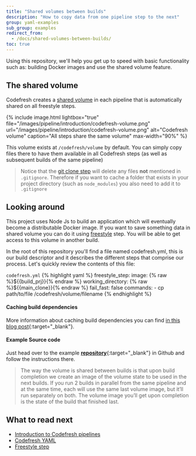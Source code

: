 ```yaml
---
title: "Shared volumes between builds"
description: "How to copy data from one pipeline step to the next"
group: yaml-examples
sub_group: examples
redirect_from:
  - /docs/shared-volumes-between-builds/
toc: true
---
```

Using this repository, we'll help you get up to speed with basic functionality such as: building Docker images and use the shared volume feature.

## The shared volume

Codefresh creates a [shared volume]({{site.baseurl}}/docs/configure-ci-cd-pipeline/introduction-to-codefresh-pipelines/#sharing-the-workspace-between-build-steps) in each pipeline that is automatically shared on all freestyle steps.

{% include 
image.html 
lightbox="true" 
file="/images/pipeline/introduction/codefresh-volume.png" 
url="/images/pipeline/introduction/codefresh-volume.png"
alt="Codefresh volume" 
caption="All steps share the same volume" 
max-width="90%" 
%}

This volume exists at `/codefresh/volume` by default. You can simply copy files there to have them available in all Codefresh steps (as well as subsequent builds of the same pipeline)

>Notice that the [git clone step]({{site.baseurl}}/docs/codefresh-yaml/steps/git-clone/) will delete any files **not** mentioned in `.gitignore`. Therefore if you want to cache a folder that exists in your project directory (such as `node_modules`) you also need to add it to `.gitignore`


## Looking around

This project uses Node Js to build an application which will eventually become a distributable Docker image.
If you want to save something data in shared volume you can do it using [freestyle]({{site.baseurl}}/docs/codefresh-yaml/steps/freestyle/) step. You will be able to get access to this volume in another build.

In the root of this repository you'll find a file named codefresh.yml, this is our build descriptor and it describes the different steps that comprise our process. Let's quickly review the contents of this file:

  `codefresh.yml`
{% highlight yaml %}
freestyle_step:
    image: {% raw %}${{build_prj}}{% endraw %}
    working_directory: {% raw %}${{main_clone}}{% endraw %}
    fail_fast: false
    commands:
      - cp path/to/file /codefresh/volume/filename
{% endhighlight %}

#### Caching build dependencies

More information about caching build dependencies you can find [in this blog post](https://codefresh.io/blog/caching-build-dependencies-codefresh-volumes/){:target="_blank"}.

#### Example Source code

Just head over to the example [**repository**](https://github.com/codefreshdemo/cf-example-shared-volumes-between-builds){:target="_blank"} in Github and follow the instructions there. 


>The way the volume is shared between builds is that upon build completion we create an image of the volume state to be used in the next builds. If you run 2 builds in parallel from the same pipeline and at the same time, each will use the same last volume image, but it’ll run separately on both. The volume image you’ll get upon completion is the state of the build that finished last. 


## What to read next

* [Introduction to Codefresh pipelines]({{site.baseurl}}/docs/configure-ci-cd-pipeline/introduction-to-codefresh-pipelines/)
* [Codefresh YAML]({{site.baseurl}}/docs/codefresh-yaml/what-is-the-codefresh-yaml/)
* [Freestyle step]({{site.baseurl}}/docs/codefresh-yaml/steps/freestyle/)


